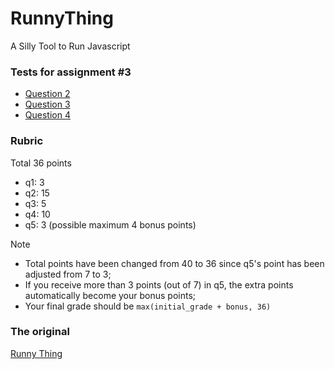 # RunnyThing
A Silly Tool to Run Javascript


### Tests for assignment #3

- [Question 2](https://wukefe.github.io/RunnyThing/a3q2.html)
- [Question 3](https://wukefe.github.io/RunnyThing/a3q3.html)
- [Question 4](https://wukefe.github.io/RunnyThing/a3q4.html)


### Rubric

Total 36 points

  + q1: 3
  + q2: 15
  + q3: 5
  + q4: 10
  + q5: 3 (possible maximum 4 bonus points)

Note

- Total points have been changed from 40 to 36 since q5's point has been adjusted from 7 to 3;
- If you receive more than 3 points (out of 7) in q5, the extra points automatically become your bonus points;
- Your final grade should be `max(initial_grade + bonus, 36)`

### The original

[Runny Thing](https://fferreira.github.io/RunnyThing/evaluator.html "Run your code!")

